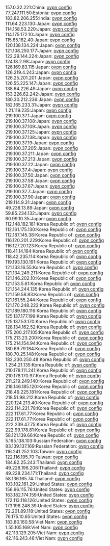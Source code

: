 157.0.32.221:China: [ovpn config](vpn/157_0_32_221.ovpn)  
77.247.111.50:Estonia: [ovpn config](vpn/77_247_111_50.ovpn)  
183.82.206.255:India: [ovpn config](vpn/183_82_206_255.ovpn)  
111.64.223.130:Japan: [ovpn config](vpn/111_64_223_130.ovpn)  
114.158.53.220:Japan: [ovpn config](vpn/114_158_53_220.ovpn)  
114.175.172.10:Japan: [ovpn config](vpn/114_175_172_10.ovpn)  
115.65.162.40:Japan: [ovpn config](vpn/115_65_162_40.ovpn)  
120.138.134.224:Japan: [ovpn config](vpn/120_138_134_224.ovpn)  
121.108.250.177:Japan: [ovpn config](vpn/121_108_250_177.ovpn)  
122.29.144.224:Japan: [ovpn config](vpn/122_29_144_224.ovpn)  
124.18.2.98:Japan: [ovpn config](vpn/124_18_2_98.ovpn)  
126.169.83.115:Japan: [ovpn config](vpn/126_169_83_115.ovpn)  
126.219.4.243:Japan: [ovpn config](vpn/126_219_4_243.ovpn)  
126.25.201.201:Japan: [ovpn config](vpn/126_25_201_201.ovpn)  
126.55.225.147:Japan: [ovpn config](vpn/126_55_225_147.ovpn)  
138.64.226.49:Japan: [ovpn config](vpn/138_64_226_49.ovpn)  
153.226.62.242:Japan: [ovpn config](vpn/153_226_62_242.ovpn)  
180.30.212.236:Japan: [ovpn config](vpn/180_30_212_236.ovpn)  
182.165.233.31:Japan: [ovpn config](vpn/182_165_233_31.ovpn)  
1.21.119.235:Japan: [ovpn config](vpn/1_21_119_235.ovpn)  
219.100.37.1:Japan: [ovpn config](vpn/219_100_37_1.ovpn)  
219.100.37.108:Japan: [ovpn config](vpn/219_100_37_108.ovpn)  
219.100.37.109:Japan: [ovpn config](vpn/219_100_37_109.ovpn)  
219.100.37.125:Japan: [ovpn config](vpn/219_100_37_125.ovpn)  
219.100.37.138:Japan: [ovpn config](vpn/219_100_37_138.ovpn)  
219.100.37.19:Japan: [ovpn config](vpn/219_100_37_19.ovpn)  
219.100.37.205:Japan: [ovpn config](vpn/219_100_37_205.ovpn)  
219.100.37.211:Japan: [ovpn config](vpn/219_100_37_211.ovpn)  
219.100.37.213:Japan: [ovpn config](vpn/219_100_37_213.ovpn)  
219.100.37.22:Japan: [ovpn config](vpn/219_100_37_22.ovpn)  
219.100.37.4:Japan: [ovpn config](vpn/219_100_37_4.ovpn)  
219.100.37.50:Japan: [ovpn config](vpn/219_100_37_50.ovpn)  
219.100.37.58:Japan: [ovpn config](vpn/219_100_37_58.ovpn)  
219.100.37.67:Japan: [ovpn config](vpn/219_100_37_67.ovpn)  
219.100.37.7:Japan: [ovpn config](vpn/219_100_37_7.ovpn)  
219.100.37.90:Japan: [ovpn config](vpn/219_100_37_90.ovpn)  
219.114.9.31:Japan: [ovpn config](vpn/219_114_9_31.ovpn)  
49.238.13.89:Japan: [ovpn config](vpn/49_238_13_89.ovpn)  
59.85.234.132:Japan: [ovpn config](vpn/59_85_234_132.ovpn)  
60.99.10.35:Japan: [ovpn config](vpn/60_99_10_35.ovpn)  
112.148.182.181:Korea Republic of: [ovpn config](vpn/112_148_182_181.ovpn)  
112.161.175.130:Korea Republic of: [ovpn config](vpn/112_161_175_130.ovpn)  
112.187.145.38:Korea Republic of: [ovpn config](vpn/112_187_145_38.ovpn)  
116.120.201.229:Korea Republic of: [ovpn config](vpn/116_120_201_229.ovpn)  
116.127.20.123:Korea Republic of: [ovpn config](vpn/116_127_20_123.ovpn)  
118.41.14.164:Korea Republic of: [ovpn config](vpn/118_41_14_164.ovpn)  
118.42.235.114:Korea Republic of: [ovpn config](vpn/118_42_235_114.ovpn)  
119.193.130.191:Korea Republic of: [ovpn config](vpn/119_193_130_191.ovpn)  
121.133.16.55:Korea Republic of: [ovpn config](vpn/121_133_16_55.ovpn)  
121.134.249.211:Korea Republic of: [ovpn config](vpn/121_134_249_211.ovpn)  
121.146.202.10:Korea Republic of: [ovpn config](vpn/121_146_202_10.ovpn)  
121.153.5.61:Korea Republic of: [ovpn config](vpn/121_153_5_61.ovpn)  
121.154.244.135:Korea Republic of: [ovpn config](vpn/121_154_244_135.ovpn)  
121.159.58.83:Korea Republic of: [ovpn config](vpn/121_159_58_83.ovpn)  
121.161.55.244:Korea Republic of: [ovpn config](vpn/121_161_55_244.ovpn)  
121.170.248.222:Korea Republic of: [ovpn config](vpn/121_170_248_222.ovpn)  
121.189.180.116:Korea Republic of: [ovpn config](vpn/121_189_180_116.ovpn)  
125.137.177.199:Korea Republic of: [ovpn config](vpn/125_137_177_199.ovpn)  
125.137.53.170:Korea Republic of: [ovpn config](vpn/125_137_53_170.ovpn)  
128.134.162.52:Korea Republic of: [ovpn config](vpn/128_134_162_52.ovpn)  
175.200.217.105:Korea Republic of: [ovpn config](vpn/175_200_217_105.ovpn)  
175.213.23.200:Korea Republic of: [ovpn config](vpn/175_213_23_200.ovpn)  
175.214.154.94:Korea Republic of: [ovpn config](vpn/175_214_154_94.ovpn)  
180.69.79.184:Korea Republic of: [ovpn config](vpn/180_69_79_184.ovpn)  
180.70.25.148:Korea Republic of: [ovpn config](vpn/180_70_25_148.ovpn)  
182.230.250.48:Korea Republic of: [ovpn config](vpn/182_230_250_48.ovpn)  
1.254.21.135:Korea Republic of: [ovpn config](vpn/1_254_21_135.ovpn)  
210.178.111.241:Korea Republic of: [ovpn config](vpn/210_178_111_241.ovpn)  
210.178.170.97:Korea Republic of: [ovpn config](vpn/210_178_170_97.ovpn)  
211.219.249.140:Korea Republic of: [ovpn config](vpn/211_219_249_140.ovpn)  
218.146.185.120:Korea Republic of: [ovpn config](vpn/218_146_185_120.ovpn)  
218.49.225.181:Korea Republic of: [ovpn config](vpn/218_49_225_181.ovpn)  
218.51.98.212:Korea Republic of: [ovpn config](vpn/218_51_98_212.ovpn)  
220.124.213.40:Korea Republic of: [ovpn config](vpn/220_124_213_40.ovpn)  
222.114.221.78:Korea Republic of: [ovpn config](vpn/222_114_221_78.ovpn)  
222.117.61.77:Korea Republic of: [ovpn config](vpn/222_117_61_77.ovpn)  
222.117.61.77:Korea Republic of: [ovpn config](vpn/222_117_61_77.ovpn)  
222.239.47.75:Korea Republic of: [ovpn config](vpn/222_239_47_75.ovpn)  
222.99.178.81:Korea Republic of: [ovpn config](vpn/222_99_178_81.ovpn)  
58.121.139.66:Korea Republic of: [ovpn config](vpn/58_121_139_66.ovpn)  
5.165.138.103:Russian Federation: [ovpn config](vpn/5_165_138_103.ovpn)  
83.139.137.169:Russian Federation: [ovpn config](vpn/83_139_137_169.ovpn)  
116.241.252.103:Taiwan: [ovpn config](vpn/116_241_252_103.ovpn)  
122.116.195.70:Taiwan: [ovpn config](vpn/122_116_195_70.ovpn)  
184.82.25.243:Thailand: [ovpn config](vpn/184_82_25_243.ovpn)  
49.228.196.206:Thailand: [ovpn config](vpn/49_228_196_206.ovpn)  
49.228.234.171:Thailand: [ovpn config](vpn/49_228_234_171.ovpn)  
58.136.165.74:Thailand: [ovpn config](vpn/58_136_165_74.ovpn)  
103.102.161.29:United States: [ovpn config](vpn/103_102_161_29.ovpn)  
156.96.115.76:United States: [ovpn config](vpn/156_96_115_76.ovpn)  
163.182.174.159:United States: [ovpn config](vpn/163_182_174_159.ovpn)  
172.113.118.126:United States: [ovpn config](vpn/172_113_118_126.ovpn)  
173.198.248.39:United States: [ovpn config](vpn/173_198_248_39.ovpn)  
72.201.89.118:United States: [ovpn config](vpn/72_201_89_118.ovpn)  
76.175.10.65:United States: [ovpn config](vpn/76_175_10_65.ovpn)  
183.80.160.58:Viet Nam: [ovpn config](vpn/183_80_160_58.ovpn)  
1.55.105.169:Viet Nam: [ovpn config](vpn/1_55_105_169.ovpn)  
42.113.129.205:Viet Nam: [ovpn config](vpn/42_113_129_205.ovpn)  
42.116.243.46:Viet Nam: [ovpn config](vpn/42_116_243_46.ovpn)  
